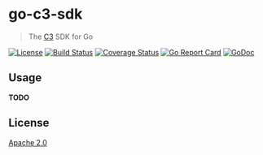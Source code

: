 # go-c3-sdk

> The [C3](https://github.com/c3systems/c3) SDK for Go

[![License](http://img.shields.io/badge/license-Apache-blue.svg)](https://raw.githubusercontent.com/c3systems/sdk-go/master/LICENSE) [![Build Status](https://travis-ci.org/c3systems/sdk-go.svg?branch=master)](https://travis-ci.org/c3systems/sdk-go) [![Coverage Status](https://coveralls.io/repos/github/c3systems/sdk-go/badge.svg?branch=master)](https://coveralls.io/github/c3systems/sdk-go?branch=master) [![Go Report Card](https://goreportcard.com/badge/github.com/c3systems/sdk-go)](https://goreportcard.com/report/github.com/c3systems/sdk-go) [![GoDoc](https://godoc.org/github.com/c3systems/sdk-go?status.svg)](https://godoc.org/github.com/c3systems/sdk-go)

## Usage
**TODO**

## License

[Apache 2.0](LICENSE)
